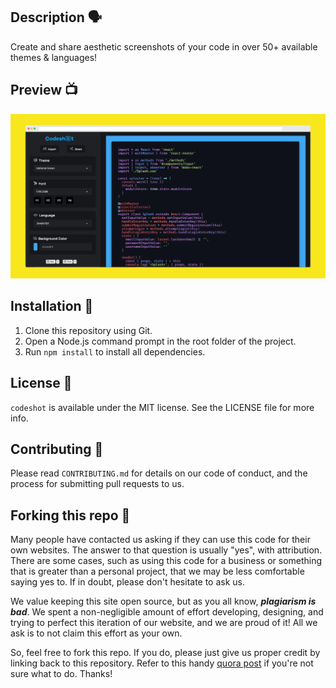 ## Description 🗣

Create and share aesthetic screenshots of your code in over 50+ available themes & languages!

## Preview 📺

<div align="center">
  <img alt="Screenshot" src="src/lib/icons/screenshot.png" />
</div>

## Installation 🔧

1. Clone this repository using Git.
2. Open a Node.js command prompt in the root folder of the project.
3. Run `npm install` to install all dependencies.

## License 📜

`codeshot` is available under the MIT license. See the LICENSE file for more info.

## Contributing 🤝

Please read `CONTRIBUTING.md` for details on our code of conduct, and the process for submitting pull requests to us.

## Forking this repo 🚨

Many people have contacted us asking if they can use this code for their own websites. The answer to that question is usually "yes", with attribution. There are some cases, such as using this code for a business or something that is greater than a personal project, that we may be less comfortable saying yes to. If in doubt, please don't hesitate to ask us.

We value keeping this site open source, but as you all know, _**plagiarism is bad**_. We spent a non-negligible amount of effort developing, designing, and trying to perfect this iteration of our website, and we are proud of it! All we ask is to not claim this effort as your own.

So, feel free to fork this repo. If you do, please just give us proper credit by linking back to this repository. Refer to this handy [quora post](https://www.quora.com/Is-it-bad-to-copy-other-peoples-code) if you're not sure what to do. Thanks!
